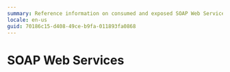 ```yaml
---
summary: Reference information on consumed and exposed SOAP Web Services in OutSystems.
locale: en-us
guid: 70186c15-d408-49ce-b9fa-011893fa0868
---
```


# SOAP Web Services

